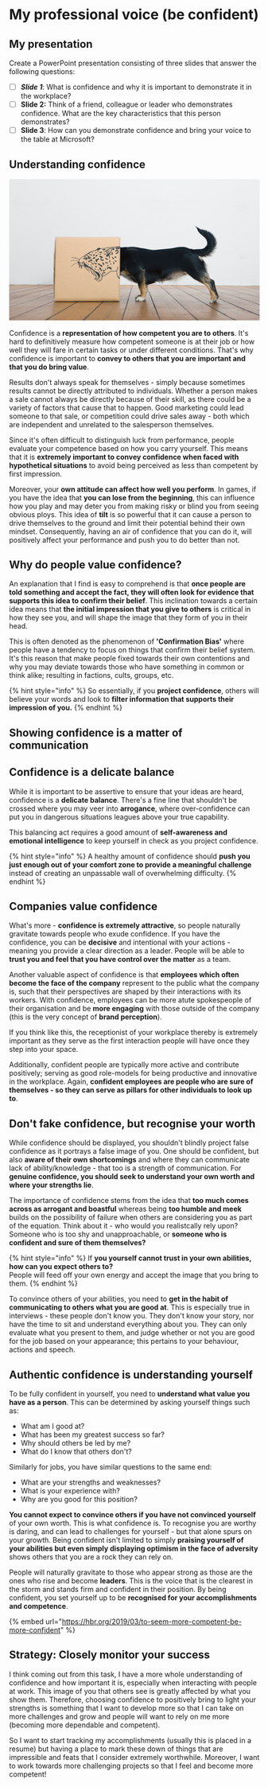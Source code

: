 # My professional voice \(be confident\)

## My presentation

Create a PowerPoint presentation consisting of three slides that answer the following questions:

* [ ] _**Slide 1**_: What is confidence and why it is important to demonstrate it in the workplace?
* [ ] **Slide 2:** Think of a friend, colleague or leader who demonstrates confidence. What are the key characteristics that this person demonstrates?
* [ ] **Slide 3**: How can you demonstrate confidence and bring your voice to the table at Microsoft?

## Understanding confidence

![Confidence is how you are perceived by others](../../../.gitbook/assets/image%20%28173%29.png)

Confidence is a **representation of how competent you are to others**. It's hard to definitively measure how competent someone is at their job or how well they will fare in certain tasks or under different conditions. That's why confidence is important to **convey to others that you are important and that you do bring value**.

Results don't always speak for themselves - simply because sometimes results cannot be directly attributed to individuals. Whether a person makes a sale cannot always be directly because of their skill, as there could be a variety of factors that cause that to happen. Good marketing could lead someone to that sale, or competition could drive sales away - both which are independent and unrelated to the salesperson themselves.

Since it's often difficult to distinguish luck from performance, people evaluate your competence based on how you carry yourself. This means that it is **extremely important to convey confidence when faced with hypothetical situations** to avoid being perceived as less than competent by first impression.

Moreover, your **own attitude can affect how well you perform**. In games, if you have the idea that **you can lose from the beginning**, this can influence how you play and may deter you from making risky or blind you from seeing obvious ploys. This idea of **tilt** is so powerful that it can cause a person to drive themselves to the ground and limit their potential behind their own mindset. Consequently, having an air of confidence that you can do it, will positively affect your performance and push you to do better than not.

## Why do people value confidence?

An explanation that I find is easy to comprehend is that **once people are told something and accept the fact, they will often look for evidence that supports this idea to confirm their belief**. This inclination towards a certain idea means that **the initial impression that you give to others** is critical in how they see you, and will shape the image that they form of you in their head.

This is often denoted as the phenomenon of **'Confirmation Bias'** where people have a tendency to focus on things that confirm their belief system. It's this reason that make people fixed towards their own contentions and why you may deviate towards those who have something in common or think alike; resulting in factions, cults, groups, etc.

{% hint style="info" %}
So essentially, if you **project confidence**, others will believe your words and look to **filter information that supports their impression of you.**
{% endhint %}

## Showing confidence is a matter of communication



## Confidence is a delicate balance

While it is important to be assertive to ensure that your ideas are heard, confidence is a **delicate balance**. There's a fine line that shouldn't be crossed where you may veer into **arrogance**, where over-confidence can put you in dangerous situations leagues above your true capability.

This balancing act requires a good amount of **self-awareness and emotional intelligence** to keep yourself in check as you project confidence.

{% hint style="info" %}
A healthy amount of confidence should **push you just enough out of your comfort zone to provide a meaningful challenge** instead of creating an unpassable wall of overwhelming difficulty.
{% endhint %}

## Companies value confidence

What's more - **confidence is extremely attractive**, so people naturally gravitate towards people who exude confidence. If you have the confidence, you can be **decisive** and intentional with your actions - meaning you provide a clear direction as a leader. People will be able to **trust you and feel that you have control over the matter** as a team.

Another valuable aspect of confidence is that **employees which often become the face of the company** represent to the public what the company is, such that their perspectives are shaped by their interactions with its workers. With confidence, employees can be more atute spokespeople of their organisation and be **more engaging** with those outside of the company \(this is the very concept of **brand perception**\).

If you think like this, the receptionist of your workplace thereby is extremely important as they serve as the first interaction people will have once they step into your space.

Additionally, confident people are typically more active and contribute positively; serving as good role-models for being productive and innovative in the workplace. Again, **confident employees are people who are sure of themselves - so they can serve as pillars for other individuals to look up to**.

## Don't fake confidence, but recognise your worth

While confidence should be displayed, you shouldn't blindly project false confidence as it portrays a false image of you. One should be confident, but also **aware of their own shortcomings** and where they can communicate lack of ability/knowledge - that too is a strength of communication. For **genuine confidence, you should seek to understand your own worth and where your strengths lie**.

The importance of confidence stems from the idea that **too much comes across as arrogant and boastful** whereas being **too humble and meek** builds on the possibility of failure when others are considering you as part of the equation. Think about it - who would you realistcally rely upon? Someone who is too shy and unapproachable, or **someone who is confident and sure of them themselves?**

{% hint style="info" %}
If **you yourself cannot trust in your own abilities, how can you expect others to?**  
People will feed off your own energy and accept the image that you bring to them.
{% endhint %}

To convince others of your abilities, you need to **get in the habit of communicating to others what you are good at**. This is especially true in interviews - these people don't know you. They don't know your story, nor have the time to sit and understand everything about you. They can only evaluate what you present to them, and judge whether or not you are good for the job based on your appearance; this pertains to your behaviour, actions and speech.

## Authentic confidence is understanding yourself

To be fully confident in yourself, you need to **understand what value you have as a person**. This can be determined by asking yourself things such as:

* What am I good at?
* What has been my greatest success so far?
* Why should others be led by me?
* What do I know that others don't?

Similarly for jobs, you have similar questions to the same end:

* What are your strengths and weaknesses?
* What is your experience with?
* Why are you good for this position?

**You cannot expect to convince others if you have not convinced yourself** of your own worth. This is what confidence is. To recognise you are worthy is daring, and can lead to challenges for yourself - but that alone spurs on your growth. Being confident isn't limited to simply **praising yourself of your abilities but even simply displaying optimism in the face of adversity** shows others that you are a rock they can rely on.

People will naturally gravitate to those who appear strong as those are the ones who rise and become **leaders**. This is the voice that is the clearest in the storm and stands firm and confident in their position. By being confident, you set yourself up to be **recognised for your accomplishments and competence**.

{% embed url="https://hbr.org/2019/03/to-seem-more-competent-be-more-confident" %}

## Strategy: Closely monitor your success

I think coming out from this task, I have a more whole understanding of confidence and how important it is, especially when interacting with people at work. This image of you that others see is greatly affected by what you show them. Therefore, choosing confidence to positively bring to light your strengths is something that I want to develop more so that I can take on more challenges and grow and people will want to rely on me more \(becoming more dependable and competent\).

So I want to start tracking my accomplishments \(usually this is placed in a resume\) but having a place to mark these down of things that are impressible and feats that I consider extremely worthwhile. Moreover, I want to work towards more challenging projects so that I feel and become more competent!

